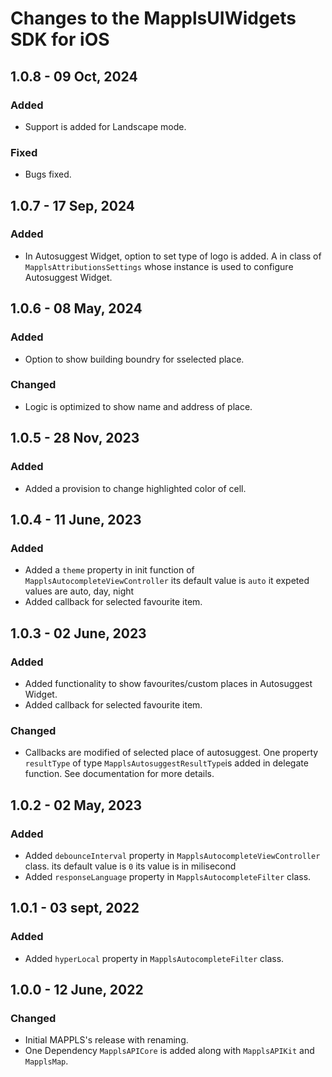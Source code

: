 # Changes to the MapplsUIWidgets SDK for iOS

## 1.0.8 - 09 Oct, 2024

### Added
- Support is added for Landscape mode.

### Fixed
- Bugs fixed.

## 1.0.7 - 17 Sep, 2024

### Added
- In Autosuggest Widget, option to set type of logo is added. A in class of `MapplsAttributionsSettings` whose instance is used to configure Autosuggest Widget.

## 1.0.6 - 08 May, 2024

### Added
- Option to show building boundry for sselected place.

### Changed
- Logic is optimized to show name and address of place.

## 1.0.5 - 28 Nov, 2023

### Added
- Added a provision to change highlighted color of cell.

## 1.0.4 - 11 June, 2023

### Added
- Added a `theme` property in init function of `MapplsAutocompleteViewController` its default value is `auto` it expeted values are auto, day, night
- Added callback for selected favourite item.


## 1.0.3 - 02 June, 2023

### Added
- Added functionality to show favourites/custom places in Autosuggest Widget. 
- Added callback for selected favourite item.

### Changed

- Callbacks are modified of selected place of autosuggest. One property `resultType` of type `MapplsAutosuggestResultType`is added in delegate function. See documentation for more details.

## 1.0.2 - 02 May, 2023

### Added
- Added `debounceInterval` property in `MapplsAutocompleteViewController` class. its default value is `0` its value is in milisecond
- Added `responseLanguage` property in `MapplsAutocompleteFilter` class.

## 1.0.1 - 03 sept, 2022

### Added
- Added `hyperLocal` property in `MapplsAutocompleteFilter` class.

## 1.0.0 - 12 June, 2022

### Changed

- Initial MAPPLS's release with renaming.
- One Dependency `MapplsAPICore` is added along with `MapplsAPIKit` and `MapplsMap`.
